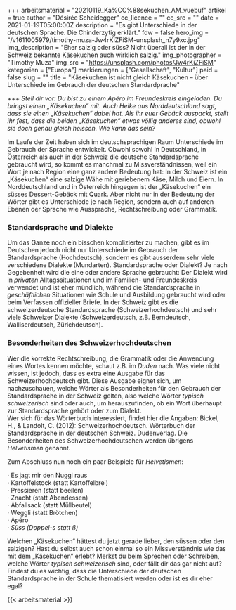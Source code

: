 +++
arbeitsmaterial = "20210119_Ka%CC%88sekuchen_AM_vuebuf"
artikel = true
author = "Désirée Scheidegger"
cc_licence = ""
cc_src = ""
date = 2021-01-19T05:00:00Z
description = "Es gibt Unterschiede in der deutschen Sprache. Die Chinderzytig erklärt."
fdw = false
hero_img = "/v1611005979/timothy-muza-Jw4rKiZFiSM-unsplash_n7y9xc.jpg"
img_description = "Eher salzig oder süss? Nicht überall ist der in der Schweiz bekannte Käsekuchen auch wirklich salzig."
img_photographer = "Timothy Muza"
img_src = "https://unsplash.com/photos/Jw4rKiZFiSM"
kategorien = ["Europa"]
markierungen = ["Gesellschaft", "Kultur"]
paid = false
slug = ""
title = "Käsekuchen ist nicht gleich Käsekuchen – über Unterschiede im Gebrauch der deutschen Standardprache"

+++
_Stell dir vor: Du bist zu einem Apéro im Freundeskreis eingeladen. Du bringst einen „Käsekuchen“ mit. Auch Heike aus Norddeutschland sagt, dass sie einen „Käsekuchen“ dabei hat. Als ihr euer Gebäck auspackt, stellt ihr fest, dass die beiden „Käsekuchen“ etwas völlig anderes sind, obwohl sie doch genau gleich heissen. Wie kann das sein?_

Im Laufe der Zeit haben sich im deutschsprachigen Raum Unterschiede im Gebrauch der Sprache entwickelt. Obwohl sowohl in Deutschland, in Österreich als auch in der Schweiz die deutsche Standardsprache gebraucht wird, so kommt es manchmal zu Missverständnissen, weil ein Wort je nach Region eine ganz andere Bedeutung hat: In der Schweiz ist ein „Käsekuchen“ eine salzige Wähe mit geriebenem Käse, Milch und Eiern. In Norddeutschland und in Österreich hingegen ist der „Käsekuchen“ ein süsses Dessert-Gebäck mit Quark. Aber nicht nur in der Bedeutung der Wörter gibt es Unterschiede je nach Region, sondern auch auf anderen Ebenen der Sprache wie Aussprache, Rechtschreibung oder Grammatik.

### Standardsprache und Dialekte

Um das Ganze noch ein bisschen komplizierter zu machen, gibt es im Deutschen jedoch nicht nur Unterschiede im Gebrauch der Standardsprache (Hochdeutsch), sondern es gibt ausserdem sehr viele verschiedene Dialekte (Mundarten). Standardsprache oder Dialekt? Je nach Gegebenheit wird die eine oder andere Sprache gebraucht: Der Dialekt wird in _privaten_ Alltagssituationen und im Familien- und Freundeskreis verwendet und ist eher mündlich, während die Standardsprache in _geschäftlichen_ Situationen wie Schule und Ausbildung gebraucht wird oder beim Verfassen offizieller Briefe. In der Schweiz gibt es die schweizerdeutsche Standardsprache (Schweizerhochdeutsch) und sehr viele Schweizer Dialekte (Schweizerdeutsch, z.B. Berndeutsch, Walliserdeutsch, Zürichdeutsch).

### Besonderheiten des Schweizerhochdeutschen

Wer die korrekte Rechtschreibung, die Grammatik oder die Anwendung eines Wortes kennen möchte, schaut z.B. im _Duden_ nach. Was viele nicht wissen, ist jedoch, dass es extra eine Ausgabe für das Schweizerhochdeutsch gibt. Diese Ausgabe eignet sich, um nachzuschauen, welche Wörter als Besonderheiten für den Gebrauch der Standardsprache in der Schweiz gelten, also welche Wörter _typisch schweizerisch_ sind oder auch, um herauszufinden, ob ein Wort überhaupt zur Standardsprache gehört oder zum Dialekt.  
Wer sich für das Wörterbuch interessiert, findet hier die Angaben: Bickel, H., & Landolt, C. (2012): Schweizerhochdeutsch. Wörterbuch der Standardsprache in der deutschen Schweiz. Dudenverlag. Die Besonderheiten des Schweizerhochdeutschen werden übrigens _Helvetismen_ genannt.

Zum Abschluss nun noch ein paar Beispiele für _Helvetismen_:

· Es jagt mir den Nuggi raus  
· Kartoffelstock (statt Kartoffelbrei)  
· Pressieren (statt beeilen)  
· Znacht (statt Abendessen)  
· Abfallsack (statt Müllbeutel)  
· Weggli (statt Brötchen)  
· Apéro  
· _Süss (Doppel-s statt ß)_

Welchen „Käsekuchen“ hättest du jetzt gerade lieber, den süssen oder den salzigen? Hast du selbst auch schon einmal so ein Missverständnis wie das mit dem „Käsekuchen“ erlebt? Merkst du beim Sprechen oder Schreiben, welche Wörter _typisch schweizerisch_ sind, oder fällt dir das gar nicht auf? Findest du es wichtig, dass die Unterschiede der deutschen Standardsprache in der Schule thematisiert werden oder ist es dir eher egal?




{{< arbeitsmaterial >}}
